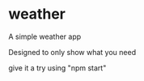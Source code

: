 # weather

A simple weather app

Designed to only show what you need 

give it a try using 
"npm start"
